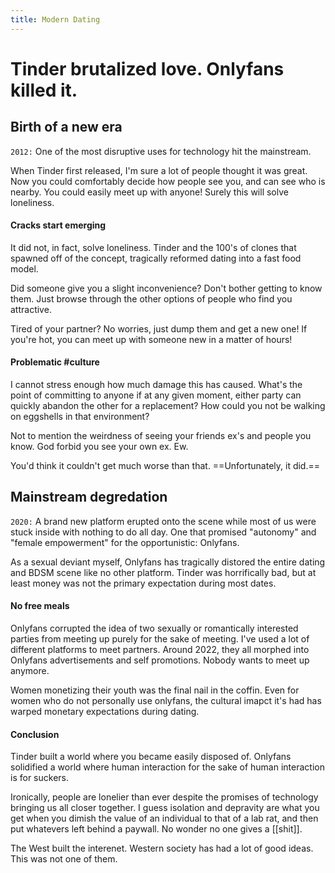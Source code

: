 ```yaml
---
title: Modern Dating
---
```


# Tinder brutalized love. Onlyfans killed it.

## Birth of a new era

`2012:` One of the most disruptive uses for technology hit the mainstream. 

When Tinder first released, I'm sure a lot of people thought it was great. Now you could comfortably decide how people see you, and can see who is nearby. You could easily meet up with anyone! Surely this will solve loneliness.

#### Cracks start emerging

It did not, in fact, solve loneliness. Tinder and the 100's of clones that spawned off of the concept, tragically reformed dating into a fast food model.

Did someone give you a slight inconvenience? Don't bother getting to know them. Just browse through the other options of people who find you attractive.

Tired of your partner? No worries, just dump them and get a new one! If you're hot, you can meet up with someone new in a matter of hours! 

#### Problematic #culture

I cannot stress enough how much damage this has caused. What's the point of committing to anyone if at any given moment, either party can quickly abandon the other for a replacement? How could you not be walking on eggshells in that environment?

Not to mention the weirdness of seeing your friends ex's and people you know. God forbid you see your own ex. Ew.

You'd think it couldn't get much worse than that. ==Unfortunately, it did.==

## Mainstream degredation

`2020:` A brand new platform erupted onto the scene while most of us were stuck inside with nothing to do all day. One that promised "autonomy" and "female empowerment" for the opportunistic: Onlyfans.

As a sexual deviant myself, Onlyfans has tragically distored the entire dating and BDSM scene like no other platform. Tinder was horrifically bad, but at least money was not the primary expectation during most dates.

#### No free meals

Onlyfans corrupted the idea of two sexually or romantically interested parties from meeting up purely for the sake of meeting. I've used a lot of different platforms to meet partners. Around 2022, they all morphed into Onlyfans advertisements and self promotions. Nobody wants to meet up anymore.

Women monetizing their youth was the final nail in the coffin. Even for women who do not personally use onlyfans, the cultural imapct it's had has warped monetary expectations during dating. 

#### Conclusion

Tinder built a world where you became easily disposed of. Onlyfans solidified a world where human interaction for the sake of human interaction is for suckers.

Ironically, people are lonelier than ever despite the promises of technology bringing us all closer together. I guess isolation and depravity are what you get when you dimish the value of an individual to that of a lab rat, and then put whatevers left behind a paywall. No wonder no one gives a [[shit]].

The West built the interenet. Western society has had a lot of good ideas. This was not one of them.